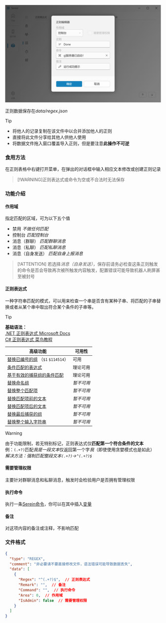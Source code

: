 
![正则](../imgs/regex.png)

正则数据保存在*data/regex.json*

> [!TIP]
>
>- 将他人的记录复制在该文件中以合并添加他人的正则
>- 直接将此文件分享给其他人供他人使用
>- 将数据文件拖入窗口覆盖导入正则，但是要注意**此操作不可逆**

### 食用方法

在正则表格中右键打开菜单，在弹出的对话框中输入相应文本修改或创建正则记录
  
>[!WARNING]正则表达式或命令为空或不合法时无法保存

### 功能介绍

#### 作用域

指定匹配的区域，可为以下五个值

- 禁用 *不做任何匹配*
- 控制台 *匹配控制台*
- 消息（群聊） *匹配群聊消息*
- 消息（私聊） *匹配私聊消息*
- 消息（自身发送） *匹配自身上报消息*

>[!ATTENTION]
> 若选择*消息（自身发送）*，保存前请务必检查这条正则触发的命令是否会导致再次被所触发内容触发，配置错误可能导致机器人刷屏甚至被封号

#### 正则表达式

一种字符串匹配的模式，可以用来检查一个串是否含有某种子串、将匹配的子串替换或者从某个串中取出符合某个条件的子串等。

> [!TIP]
> **基础语法：**  
>[.NET 正则表达式  Microsoft Docs](https://docs.microsoft.com/zh-cn/dotnet/standard/base-types/regular-expressions)  
>[C# 正则表达式  菜鸟教程](https://www.runoob.com/csharp/csharp-regular-expressions.html)

| 高级功能                                                                                                                                                                                     | 可用性     |
| -------------------------------------------------------------------------------------------------------------------------------------------------------------------------------------------- | ---------- |
| [替换已编号的组](https://docs.microsoft.com/zh-cn/dotnet/standard/base-types/substitutions-in-regular-expressions#substituting-a-numbered-group) （`$1` `$114514`）                          | 可用       |
| [条件匹配的表达式](https://docs.microsoft.com/zh-cn/dotnet/standard/base-types/alternation-constructs-in-regular-expressions#conditional-matching-with-an-expression)                        | 理论可用   |
| [基于有效的捕获组的条件匹配](https://docs.microsoft.com/zh-cn/dotnet/standard/base-types/alternation-constructs-in-regular-expressions#conditional-matching-based-on-a-valid-captured-group) | 理论可用   |
| [替换命名组](https://docs.microsoft.com/zh-cn/dotnet/standard/base-types/substitutions-in-regular-expressions#substituting-a-named-group)                                                    | *暂不可用* |
| [替换整个匹配项](https://docs.microsoft.com/zh-cn/dotnet/standard/base-types/substitutions-in-regular-expressions#substituting-the-entire-match)                                             | *暂不可用* |
| [替换匹配项前的文本](https://docs.microsoft.com/zh-cn/dotnet/standard/base-types/substitutions-in-regular-expressions#substituting-the-entire-match)                                         | *暂不可用* |
| [替换匹配项后的文本](https://docs.microsoft.com/zh-cn/dotnet/standard/base-types/substitutions-in-regular-expressions#substituting-the-text-after-the-match)                                 | *暂不可用* |
| [替换最后捕获的组](https://docs.microsoft.com/zh-cn/dotnet/standard/base-types/substitutions-in-regular-expressions#substituting-the-last-captured-group)                                    | *暂不可用* |
| [替换整个输入字符串](https://docs.microsoft.com/zh-cn/dotnet/standard/base-types/substitutions-in-regular-expressions#substituting-the-entire-input-string)                                  | *暂不可用* |

>[!WARNING]
>由于功能限制，若无特别标记，正则表达式仅**匹配第一个符合条件的文本**  
>例：`(.+?)`匹配*我是一段文本*仅返回第一个字*我*（即使使用贪婪模式也是如此）  
>*解决方法：强制匹配整段文本`(.+?)`→`^(.+?)$`*

#### 需要管理权限

主要针对群聊消息和私聊消息，触发时会检验用户是否拥有管理权限

#### 执行命令

执行一条[Serein命令](../Command.md)，你可以在其中插入[变量](../Variables.md)

#### 备注

对这项内容的备注或注释，不影响匹配

### 文件格式

```json
{
  "type": "REGEX",
  "comment": "非必要请不要直接修改文件，语法错误可能导致数据丢失",
  "data": [
    {
      "Regex": "^(.+?)$",  // 正则表达式
      "Remark": "",  // 备注
      "Command": "",  // 执行命令
      "Area": 0,  // 作用域
      "IsAdmin": false  // 需要管理权限 
    }
  ]
}
```
